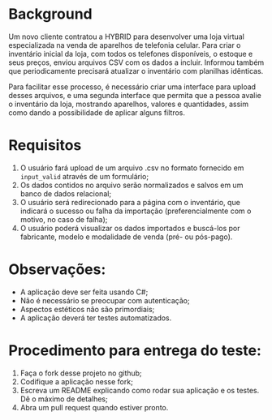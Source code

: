 # Background

Um novo cliente contratou a HYBRID para desenvolver uma loja virtual especializada na venda de aparelhos de telefonia celular. Para criar o inventário inicial da loja, com todos os telefones disponíveis, o estoque e seus preços, enviou arquivos CSV com os dados a incluir. Informou também que periodicamente precisará atualizar o inventário com planilhas idênticas.

Para facilitar esse processo, é necessário criar uma interface para upload desses arquivos, e uma segunda interface que permita que a pessoa avalie o inventário da loja, mostrando aparelhos, valores e quantidades, assim como dando a possibilidade de aplicar alguns filtros.

# Requisitos

1. O usuário fará upload de um arquivo .csv no formato fornecido em `input_valid` através de um formulário;
2. Os dados contidos no arquivo serão normalizados e salvos em um banco de dados relacional;
3. O usuário será redirecionado para a página com o inventário, que indicará o sucesso ou falha da importação (preferencialmente com o motivo, no caso de falha);
4. O usuário poderá visualizar os dados importados e buscá-los por fabricante, modelo e modalidade de venda (pré- ou pós-pago).

# Observações:

- A aplicação deve ser feita usando C#;
- Não é necessário se preocupar com autenticação;
- Aspectos estéticos não são primordiais;
- A aplicação deverá ter testes automatizados.

# Procedimento para entrega do teste:

1. Faça o fork desse projeto no github;
2. Codifique a aplicação nesse fork;
3. Escreva um README explicando como rodar sua aplicação e os testes. Dê o máximo de detalhes;
4. Abra um pull request quando estiver pronto.
